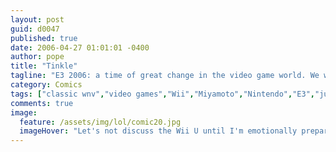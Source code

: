 ```yaml
---
layout: post
guid: d0047
published: true
date: 2006-04-27 01:01:01 -0400
author: pope
title: "Tinkle"
tagline: "E3 2006: a time of great change in the video game world. We will all remember where we were the first time that Miyamoto pulled his Wii out for all of us to play with."
category: Comics
tags: ["classic wnv","video games","Wii","Miyamoto","Nintendo","E3","junk jokes"]
comments: true 
image:
  feature: /assets/img/lol/comic20.jpg
  imageHover: "Let's not discuss the Wii U until I'm emotionally prepared."
---
```


